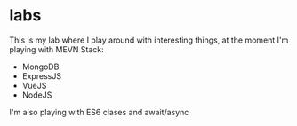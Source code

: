 # labs

This is my lab where I play around with interesting things, at the moment I'm playing with MEVN Stack:
*  MongoDB
*  ExpressJS
*  VueJS
*  NodeJS

I'm also playing with ES6 clases and await/async 
